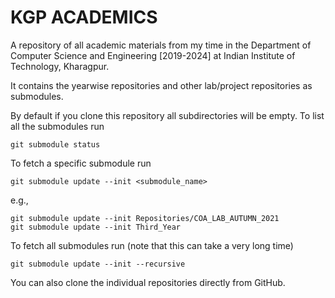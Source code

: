 # KGP ACADEMICS

A repository of all academic materials from my time in the Department of Computer Science and Engineering [2019-2024] at Indian Institute of Technology, Kharagpur.

It contains the yearwise repositories and other lab/project repositories as submodules.

By default if you clone this repository all subdirectories will be empty. To list all the submodules run 
```
git submodule status
```
To fetch a specific submodule run 
```
git submodule update --init <submodule_name>
```
e.g., 
```
git submodule update --init Repositories/COA_LAB_AUTUMN_2021
git submodule update --init Third_Year
```
To fetch all submodules run (note that this can take a very long time)
```
git submodule update --init --recursive
```
You can also clone the individual repositories directly from GitHub.